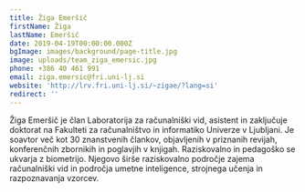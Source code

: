 ```yaml
---
title: Žiga Emeršič
firstName: Žiga
lastName: Emeršič
date: 2019-04-19T00:00:00.000Z
bgImage: images/background/page-title.jpg
image: uploads/team_ziga_emersic.jpg
phone: +386 40 461 991
email: ziga.emersic@fri.uni-lj.si
website: 'http://lrv.fri.uni-lj.si/~zigae/?lang=si'
redirect: ''
---
```

Žiga Emeršič je član Laboratorija za računalniški vid, asistent in zaključuje doktorat na Fakulteti za računalništvo in informatiko Univerze v Ljubljani.  Je soavtor več kot 30 znanstvenih člankov, objavljenih v priznanih revijah, konferenčnih zbornikih in poglavjih v knjigah. Raziskovalno in pedagoško se ukvarja z biometrijo. Njegovo širše raziskovalno področje zajema računalniški vid in področja umetne inteligence, strojnega učenja in razpoznavanja vzorcev.
